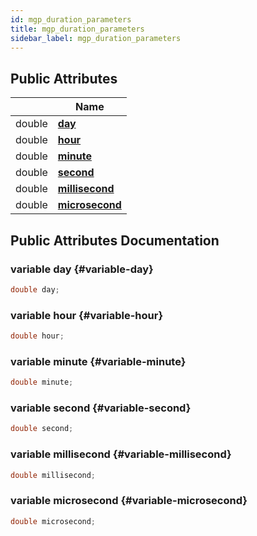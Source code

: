 ```yaml
---
id: mgp_duration_parameters
title: mgp_duration_parameters
sidebar_label: mgp_duration_parameters
---
```


## Public Attributes

|                | Name           |
| -------------- | -------------- |
| double | **[day](#variable-day)**  |
| double | **[hour](#variable-hour)**  |
| double | **[minute](#variable-minute)**  |
| double | **[second](#variable-second)**  |
| double | **[millisecond](#variable-millisecond)**  |
| double | **[microsecond](#variable-microsecond)**  |

## Public Attributes Documentation

### variable day {#variable-day}

```cpp
double day;
```


### variable hour {#variable-hour}

```cpp
double hour;
```


### variable minute {#variable-minute}

```cpp
double minute;
```


### variable second {#variable-second}

```cpp
double second;
```


### variable millisecond {#variable-millisecond}

```cpp
double millisecond;
```


### variable microsecond {#variable-microsecond}

```cpp
double microsecond;
```
